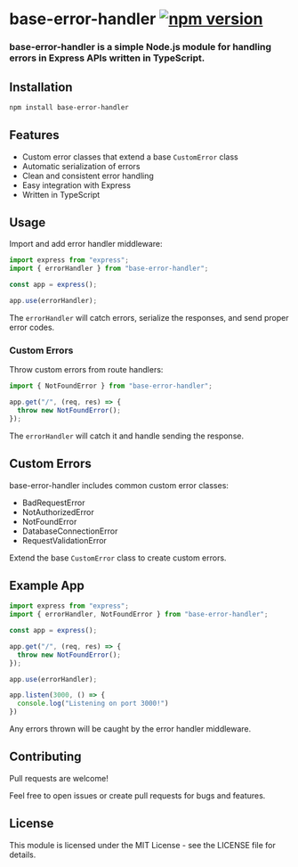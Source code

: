 # base-error-handler  [![npm version](https://badge.fury.io/js/base-error-handler.svg)](https://www.npmjs.com/package/base-error-handler)

### base-error-handler is a simple Node.js module for handling errors in Express APIs written in TypeScript.

## Installation

```bash
npm install base-error-handler
```

## Features

- Custom error classes that extend a base `CustomError` class
- Automatic serialization of errors 
- Clean and consistent error handling
- Easy integration with Express
- Written in TypeScript

## Usage 

Import and add error handler middleware:

```ts
import express from "express";
import { errorHandler } from "base-error-handler";

const app = express();

app.use(errorHandler);
```

The `errorHandler` will catch errors, serialize the responses, and send proper error codes.

### Custom Errors

Throw custom errors from route handlers:

```ts 
import { NotFoundError } from "base-error-handler";

app.get("/", (req, res) => {
  throw new NotFoundError();
});
```

The `errorHandler` will catch it and handle sending the response.

## Custom Errors

base-error-handler includes common custom error classes:

- BadRequestError 
- NotAuthorizedError
- NotFoundError
- DatabaseConnectionError
- RequestValidationError

Extend the base `CustomError` class to create custom errors.

## Example App

```ts
import express from "express";
import { errorHandler, NotFoundError } from "base-error-handler";

const app = express();

app.get("/", (req, res) => {
  throw new NotFoundError();
});

app.use(errorHandler);

app.listen(3000, () => {
  console.log("Listening on port 3000!")
})
```

Any errors thrown will be caught by the error handler middleware.


## Contributing

Pull requests are welcome!  

Feel free to open issues or create pull requests for bugs and features.

## License  
This module is licensed under the MIT License - see the LICENSE file for details.